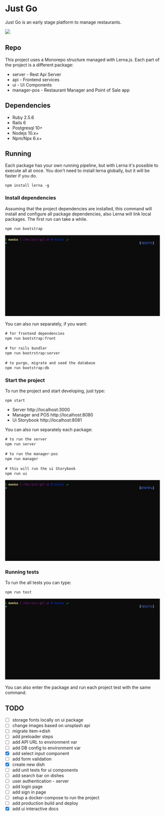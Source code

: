 # Just Go

Just Go is an early stage platform to manage restaurants.

<img src="./doc/mobile.gif" width="340" />

## Repo

This project uses a Monorepo structure managed with Lerna.js. Each part of the project is a different package:

- server - Rest Api Server
- api - Frontend services
- ui - Ui Components
- manager-pos - Restaurant Manager and Point of Sale app

## Dependencies

- Ruby 2.5.6
- Rails 6
- Postgresql 10+
- Nodejs 10.x+
- Npm/Npx 6.x+

## Running

Each package has your own running pipeline, but with Lerna it's possible to execute all at once. You don't need to install lerna globally, but it will be faster if you do.

    npm install lerna -g

### Install dependencies

Assuming that the project dependencies are installed, this command will install and configure all package dependencies, also Lerna will link local packages. The first run can take a while.

    npm run bootstrap

![Bootstrap](./doc/bootstrap.gif)

You can also run separately, if you want:

    # for frontend dependencies
    npm run bootstrap:front 
    
    # for rails bundler
    npm run bootrstrap:server
    
    # to purge, migrate and seed the database
    npm run bootstrap:db

### Start the project

To run the project and start developing, just type:

    npm start

- Server http://localhost:3000
- Manager and POS http://localhost:8080
- Ui Storybook http://localhost:8081

You can also run separately each package:

    # to run the server
    npm run server

    # to run the manager-pos
    npm run manager

    # this will run the ui Storybook
    npm run ui

![Start](./doc/start.gif)

### Running tests

To run the all tests you can type:

    npm run test

![Tests](./doc/tests.gif)

You can also enter the package and run each project test with the same command.

## TODO

- [ ]  storage fonts locally on ui package
- [ ]  change images based on unsplash api
- [ ]  migrate item->dish
- [ ]  add preloader steps
- [ ]  add API URL to environment var
- [ ]  add DB config to environment var
- [x]  add select input component
- [ ]  add form validation
- [x]  create new dish
- [ ]  add unit tests for ui components
- [ ]  add search bar on dishes
- [ ]  user authentication - server
- [ ]  add login page
- [ ]  add sign in page
- [ ]  setup a docker-compose to run the project
- [ ]  add production build and deploy
- [x]  add ui interactive docs